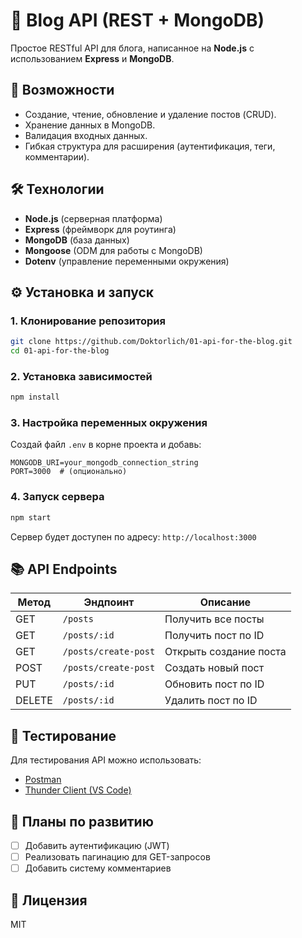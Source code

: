 # **📝 Blog API (REST + MongoDB)**

Простое RESTful API для блога, написанное на **Node.js** с использованием **Express** и **MongoDB**.

## **🚀 Возможности**

-   Создание, чтение, обновление и удаление постов (CRUD).
-   Хранение данных в MongoDB.
-   Валидация входных данных.
-   Гибкая структура для расширения (аутентификация, теги, комментарии).

## **🛠 Технологии**

-   **Node.js** (серверная платформа)
-   **Express** (фреймворк для роутинга)
-   **MongoDB** (база данных)
-   **Mongoose** (ODM для работы с MongoDB)
-   **Dotenv** (управление переменными окружения)

## **⚙️ Установка и запуск**

### **1. Клонирование репозитория**

```bash
git clone https://github.com/Doktorlich/01-api-for-the-blog.git
cd 01-api-for-the-blog
```

### **2. Установка зависимостей**

```bash
npm install
```

### **3. Настройка переменных окружения**

Создай файл `.env` в корне проекта и добавь:

```env
MONGODB_URI=your_mongodb_connection_string
PORT=3000  # (опционально)
```

### **4. Запуск сервера**

```bash
npm start
```

Сервер будет доступен по адресу: `http://localhost:3000`

## **📚 API Endpoints**

| Метод  | Эндпоинт             | Описание               |
| ------ | -------------------- | ---------------------- |
| GET    | `/posts`             | Получить все посты     |
| GET    | `/posts/:id`         | Получить пост по ID    |
| GET    | `/posts/create-post` | Открыть создание поста |
| POST   | `/posts/create-post` | Создать новый пост     |
| PUT    | `/posts/:id`         | Обновить пост по ID    |
| DELETE | `/posts/:id`         | Удалить пост по ID     |

## **🔧 Тестирование**

Для тестирования API можно использовать:

-   [Postman](https://www.postman.com/)
-   [Thunder Client (VS Code)](https://www.thunderclient.com/)

## **📌 Планы по развитию**

-   [ ] Добавить аутентификацию (JWT)
-   [ ] Реализовать пагинацию для GET-запросов
-   [ ] Добавить систему комментариев

## **📜 Лицензия**

MIT
